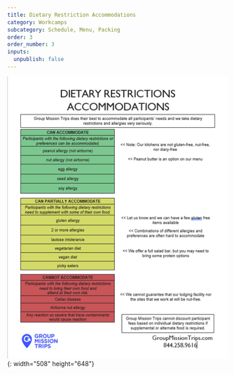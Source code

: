 ```yaml
---
title: Dietary Restriction Accommodations
category: Workcamps
subcategory: Schedule, Menu, Packing
order: 3
order_number: 3
inputs:
  unpublish: false
---
```

![](/uploads/dietary-restrictions.png){: width="508" height="648"}